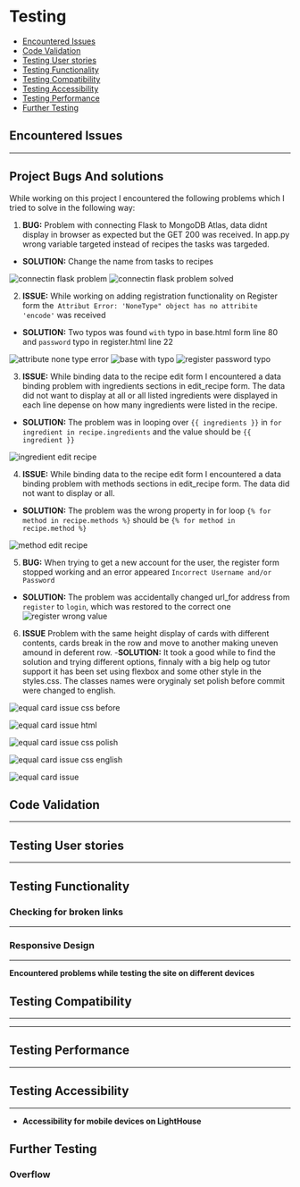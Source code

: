 # Testing

- [Encountered Issues](#ecountered-issues)
- [Code Validation](#code-validation)
- [Testing User stories](#testing-user-stories)
- [Testing Functionality](#testing-functionality)
- [Testing Compatibility](#testing-compatibility)
- [Testing Accessibility](#testing-accessibility)
- [Testing Performance](#testing-performance)
- [Further Testing](#further-testing)


## Encountered Issues
---

**Project Bugs And solutions**
---
While working on this project I encountered the following problems which I tried to solve in the following way:
1. **BUG:** Problem with connecting Flask to MongoDB Atlas, data didnt display in browser as expected but the GET 200 was received. 
In app.py wrong variable targeted instead of recipes the tasks was targeded.
- **SOLUTION:** Change the name from tasks to recipes

![connectin flask problem](wireframes/testing/connecting-flask-problem.png)
![connectin flask problem solved](wireframes/testing/connecting-flask-problem-solved.png)

2. **ISSUE:** While working on adding registration functionality on Register form the` Attribut Error: 'NoneType" object has no attribite 'encode'` was received 
- **SOLUTION:** Two typos was found `with` typo in base.html form line 80 and `password` typo in register.html line 22

![attribute none type error](wireframes/testing/attribute-none-type-error.png)
![base with typo](wireframes/testing/base-with-typo.jpg)
![register password typo](wireframes/testing/register-password-typo.png)

3. **ISSUE:**  While binding data to the recipe edit form I encountered a data binding problem with ingredients sections in edit_recipe form.
The data did not want to display at all or all listed ingredients were displayed in each line depense on how many ingredients were listed in the recipe.
- **SOLUTION:** The problem was in looping over `{{ ingredients }}` in `for ingredient in recipe.ingredients` and the value should be `{{ ingredient }}`

![ingredient edit recipe](wireframes/testing/ingredient-edit-recipe.jpg)

4. **ISSUE:**  While binding data to the recipe edit form I encountered a data binding problem with methods sections in edit_recipe form.
The data did not want to display or all.
- **SOLUTION:** The problem was the wrong property in for loop `{% for method in recipe.methods %}` should be `{% for method in recipe.method %}`

![method edit recipe](wireframes/testing/method-edit-recipe.jpg)

5. **BUG:** When trying to get a new account for the user, the register form stopped working and an error appeared `Incorrect Username and/or Password`
- **SOLUTION:** The problem was accidentally changed url_for address from `register` to `login`, which was restored to the correct one
![register wrong value](wireframes/testing/register-wrong-value.jpg)
 6. **ISSUE** Problem with the same height display of cards with different contents, cards break in the row and move to another making uneven amound in deferent row.
-**SOLUTION:** It took a good while to find the solution and trying different options, finnaly with a big help og tutor support it has been set using flexbox and some other style in the styles.css. The classes names were oryginaly set polish before commit were changed to english.

![equal card issue css before](wireframes/testing/equal-card-issue-css-before.png)

![equal card issue html](wireframes/testing/equal-card-issue-html.jpg)

![equal card issue css polish](wireframes/testing/equal-card-issue-css-polish.jpg)

![equal card issue css english](wireframes/testing/equal-card-issue-css-english.jpg)

![equal card issue](wireframes/testing/equal-card-issue.jpg)
## Code Validation
---

## Testing User stories
---

## Testing Functionality



### Checking for broken links
---


### Responsive Design
---


 **Encountered problems while testing the site on different devices**
 



## Testing Compatibility
---

---
## Testing Performance
---


## Testing Accessibility
----


- **Accessibility for mobile devices on LightHouse**


## Further Testing


### Overflow
